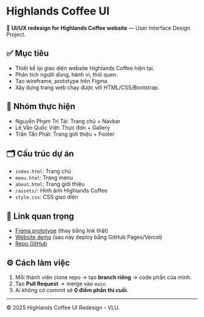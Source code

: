 # Highlands Coffee UI

🎯 **UI/UX redesign for Highlands Coffee website** — User Interface Design Project.

## ✅ Mục tiêu
- Thiết kế lại giao diện website Highlands Coffee hiện tại.
- Phân tích người dùng, hành vi, thói quen.
- Tạo wireframe, prototype trên Figma.
- Xây dựng trang web chạy được với HTML/CSS/Bootstrap.

## 👥 **Nhóm thực hiện**
- Nguyễn Phạm Trí Tài: Trang chủ + Navbar
- Lê Văn Quốc Việt: Thực đơn + Gallery
- Trần Tấn Phát: Trang giới thiệu + Footer

## 🗂 **Cấu trúc dự án**
- `index.html`: Trang chủ
- `menu.html`: Trang menu
- `about.html`: Trang giới thiệu
- `/assets/`: Hình ảnh Highlands Coffee
- `style.css`: CSS giao diện

## 🔗 **Link quan trọng**
- [Figma prototype](#) (thay bằng link thật)
- [Website demo](#) (sau này deploy bằng GitHub Pages/Vercel)
- [Repo GitHub](https://github.com/tainguyen2003/highlands-coffee-ui)

## ⚙️ **Cách làm việc**
1. Mỗi thành viên clone repo → tạo **branch riêng** → code phần của mình.
2. Tạo **Pull Request** → merge vào `main`.
3. Ai không có commit sẽ **0 điểm phần thi cuối**.

---

© 2025 Highlands Coffee UI Redesign - VLU.
